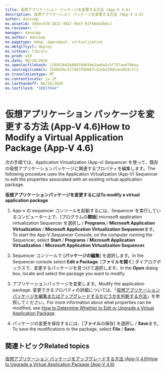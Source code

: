 ```yaml
---
title: 仮想アプリケーション パッケージを変更する方法 (App-V 4.6)
description: 仮想アプリケーション パッケージを変更する方法 (App-V 4.6)
author: dansimp
ms.assetid: 346ec470-3822-48a7-95e7-61f46eb38dc2
ms.reviewer: ''
manager: dansimp
ms.author: dansimp
ms.pagetype: mdop, appcompat, virtualization
ms.mktglfcycl: deploy
ms.sitesec: library
ms.prod: w10
ms.date: 06/16/2016
ms.openlocfilehash: 1195526d3b86978d650e2ae8a2c5f757aedf06ea
ms.sourcegitcommit: 354664bc527d93f80687cd2eba70d1eea024c7c3
ms.translationtype: MT
ms.contentlocale: ja-JP
ms.lasthandoff: 06/26/2020
ms.locfileid: "10817044"
---
```

# <span data-ttu-id="a8d37-103">仮想アプリケーション パッケージを変更する方法 (App-V 4.6)</span><span class="sxs-lookup"><span data-stu-id="a8d37-103">How to Modify a Virtual Application Package (App-V 4.6)</span></span>


<span data-ttu-id="a8d37-104">次の手順では、Application Virtualization (App-v) Sequencer を使って、既存の仮想アプリケーションパッケージに関連するプロパティを編集します。</span><span class="sxs-lookup"><span data-stu-id="a8d37-104">The following procedure uses the Application Virtualization (App-V) Sequencer to edit the properties associated with an existing virtual application package.</span></span>

**<span data-ttu-id="a8d37-105">仮想アプリケーションパッケージを変更するには</span><span class="sxs-lookup"><span data-stu-id="a8d37-105">To modify a virtual application package</span></span>**

1.  <span data-ttu-id="a8d37-106">App-v の sequencer コンソールを起動するには、Sequencer を実行しているコンピューター上で、[プログラムの**開始**] microsoft application virtualization Sequencer を選択し  /  **Programs**  /  **Microsoft Application Virtualization**  /  **Microsoft Application Virtualization Sequencer**ます。</span><span class="sxs-lookup"><span data-stu-id="a8d37-106">To start the App-V Sequencer Console, on the computer running the Sequencer, select **Start** / **Programs** / **Microsoft Application Virtualization** / **Microsoft Application Virtualization Sequencer**.</span></span>

2.  <span data-ttu-id="a8d37-107">Sequencer コンソールで [**パッケージの編集**] を選択します。</span><span class="sxs-lookup"><span data-stu-id="a8d37-107">In the Sequencer console select **Edit a Package**.</span></span> <span data-ttu-id="a8d37-108">[**ファイルを開く**] ダイアログボックスで、変更するパッケージを見つけて選択します。</span><span class="sxs-lookup"><span data-stu-id="a8d37-108">In the **Open** dialog box, locate and select the package you want to modify.</span></span>

3.  <span data-ttu-id="a8d37-109">アプリケーションパッケージを変更します。</span><span class="sxs-lookup"><span data-stu-id="a8d37-109">Modify the application package.</span></span> <span data-ttu-id="a8d37-110">変更できるプロパティの詳細については、「[仮想アプリケーションパッケージを編集またはアップグレードするかどうかを判断する方法](how-to-determine-whether-to-edit-or-upgrade-a-virtual-application-package.md)」を参照してください。</span><span class="sxs-lookup"><span data-stu-id="a8d37-110">For more information about what properties can be modified, see [How to Determine Whether to Edit or Upgrade a Virtual Application Package](how-to-determine-whether-to-edit-or-upgrade-a-virtual-application-package.md).</span></span>

4.  <span data-ttu-id="a8d37-111">パッケージの変更を保存するには、[**ファイル**の保存] を選択し  /  **Save**ます。</span><span class="sxs-lookup"><span data-stu-id="a8d37-111">To save the modifications to the package, select **File** / **Save**.</span></span>

## <span data-ttu-id="a8d37-112">関連トピック</span><span class="sxs-lookup"><span data-stu-id="a8d37-112">Related topics</span></span>


[<span data-ttu-id="a8d37-113">仮想アプリケーション パッケージをアップグレードする方法 (App-V 4.6)</span><span class="sxs-lookup"><span data-stu-id="a8d37-113">How to Upgrade a Virtual Application Package (App-V 4.6)</span></span>](how-to-upgrade-a-virtual-application-package--app-v-46-.md)

 

 





